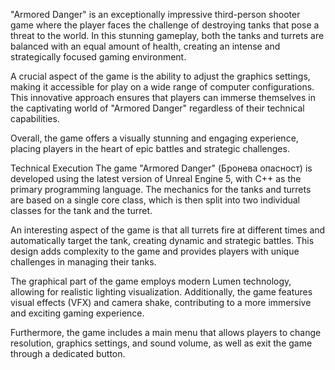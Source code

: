 "Armored Danger" is an exceptionally impressive third-person shooter game where the player faces the challenge of destroying tanks that pose a threat to the world. In this stunning gameplay, both the tanks and turrets are balanced with an equal amount of health, creating an intense and strategically focused gaming environment.

A crucial aspect of the game is the ability to adjust the graphics settings, making it accessible for play on a wide range of computer configurations. This innovative approach ensures that players can immerse themselves in the captivating world of "Armored Danger" regardless of their technical capabilities.

Overall, the game offers a visually stunning and engaging experience, placing players in the heart of epic battles and strategic challenges.

Technical Execution
The game "Armored Danger" (Бронева опасност) is developed using the latest version of Unreal Engine 5, with C++ as the primary programming language. The mechanics for the tanks and turrets are based on a single core class, which is then split into two individual classes for the tank and the turret.

An interesting aspect of the game is that all turrets fire at different times and automatically target the tank, creating dynamic and strategic battles. This design adds complexity to the game and provides players with unique challenges in managing their tanks.

The graphical part of the game employs modern Lumen technology, allowing for realistic lighting visualization. Additionally, the game features visual effects (VFX) and camera shake, contributing to a more immersive and exciting gaming experience.

Furthermore, the game includes a main menu that allows players to change resolution, graphics settings, and sound volume, as well as exit the game through a dedicated button.
